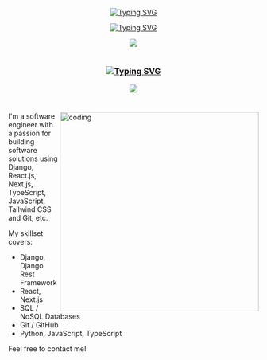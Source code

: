 <p align="center">
  <a href="https://github.com/Muhammad-Sabir/"><img src="https://readme-typing-svg.demolab.com?font=Fira+Code&weight=700&size=38&duration=1&pause=1&color=000000&center=true&vCenter=true&repeat=false&width=435&lines=MUHAMMAD+SABIR+RAZA" alt="Typing SVG" /></a>
</p>
<p align="center">
  <a href="https://github.com/Muhammad-Sabir/"><img src="https://readme-typing-svg.demolab.com?font=Fira+Code&size=21&duration=2800&pause=500&color=000000A8&center=true&vCenter=true&width=435&lines=Next.js+Developer;Software+Engineering+Student" alt="Typing SVG" /></a>
</p>

<p align='center'>
<a href="https://www.linkedin.com/in/muhammad-sabir07/">
    <img src="https://img.shields.io/badge/linkedin-%230077B5.svg?&style=for-the-badge&logo=linkedin&logoColor=white" />
</a>
</p>

#
<h3 align="center">
  <a href="https://github.com/Muhammad-Sabir/"><img src="https://readme-typing-svg.demolab.com?font=Fira+Code&weight=600&size=24&duration=1&pause=1&color=3C2824&center=true&vCenter=true&repeat=false&width=435&lines=TECHNICAL+SKILLS" alt="Typing SVG" /></a>
</h3>

<p align="center">
  <a href="https://www.linkedin.com/in/muhammad-sabir07/">
    <img src="https://skillicons.dev/icons?i=django,python,react,postgres,docker,git" />
  </a>
</p>

#
<img align="right" alt="coding" width="400" src="https://user-images.githubusercontent.com/74038190/212749447-bfb7e725-6987-49d9-ae85-2015e3e7cc41.gif">

<p>
I'm a software engineer with a passion for building software solutions using Django, React.js, Next.js, TypeScript, JavaScript, Tailwind CSS and Git, etc.

My skillset covers:
- Django, Django Rest Framework
- React, Next.js
- SQL / NoSQL Databases
- Git / GitHub
- Python, JavaScript, TypeScript

Feel free to contact me!

</p>
